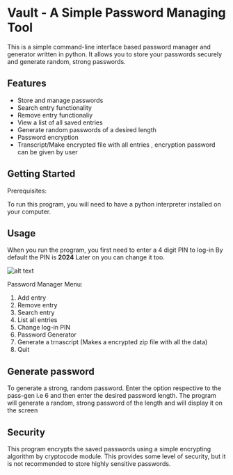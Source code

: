 # Vault - A Simple Password Managing Tool

This is a simple command-line interface based password manager and generator written in python.
It allows you to store your passwords securely and generate random, strong passwords.

## Features

- Store and manage passwords
- Search entry functionality
- Remove entry functionaliy
- View a list of all saved entries
- Generate random passwords of a desired length
- Password encryption
- Transcript/Make encrypted file with all entries , encryption password can be given by user

## Getting Started

Prerequisites:

To run this program, you will need to have a python interpreter installed on your computer.

## Usage

When you run the program, you first need to enter a 4 digit PIN to log-in
By default the PIN is **2024**
Later on you can change it too.

![alt text](https://media.discordapp.net/attachments/838249083571142756/1216008087714926643/image.png?ex=65fed2c8&is=65ec5dc8&hm=9f05e8bc37e288326f8d0e03e3e2d3c224b4ca0e2dad0b367daf3e574faf75fc&=&format=webp&quality=lossless&width=1012&height=486)

Password Manager Menu:

1.  Add entry
2.  Remove entry
3.  Search entry
4.  List all entries
5.  Change log-in PIN
6.  Password Generator
7.  Generate a trnascript (Makes a encrypted zip file with all the data)
8.  Quit

## Generate password

To generate a strong, random password. Enter the option respective to the pass-gen i.e 6 and then enter the desired password length. The program will generate a random, strong password of the length and will display it on the screen

## Security

This program encrypts the saved passwords using a simple encrypting algorithm by cryptocode module. This provides some level of security, but it is not recommended to store highly sensitive passwords.
